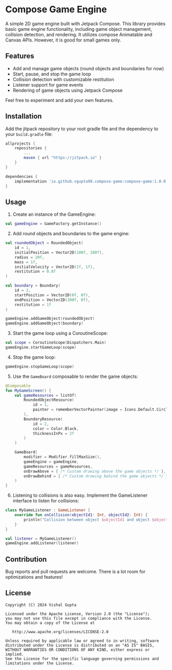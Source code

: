 # Compose Game Engine

A simple 2D game engine built with Jetpack Compose. This library provides basic game engine functionality, including game object management, collision detection, and rendering. It utilizes compose Animatable and Canvas APIs. However, it is good for small games only.

## Features

- Add and manage game objects (round objects and boundaries for now)
- Start, pause, and stop the game loop
- Collision detection with customizable restitution
- Listener support for game events
- Rendering of game objects using Jetpack Compose

Feel free to experiment and add your own features.

## Installation

Add the jitpack repository to your root gradle file and the dependency to your `build.gradle` file:

```groovy
allprojects {
    repositories {
        ...
        maven { url "https://jitpack.io" }
    }
}

dependencies {
    implementation 'io.github.vgupta98.compose-game:compose-game:1.0.0'
}
```

## Usage

1. Create an instance of the GameEngine:
```kotlin
val gameEngine = GameFactory.getInstance()
```
2. Add round objects and boundaries to the game engine:
```kotlin
val roundedObject = RoundedObject(
    id = 1,
    initialPosition = Vector2D(100f, 100f),
    radius = 20f,
    mass = 1f,
    initialVelocity = Vector2D(1f, 1f),
    restitution = 0.8f
)

val boundary = Boundary(
    id = 2,
    startPosition = Vector2D(0f, 0f),
    endPosition = Vector2D(300f, 0f),
    restitution = 1f
)

gameEngine.addGameObject(roundedObject)
gameEngine.addGameObject(boundary)
```
3. Start the game loop using a CoroutineScope:
```kotlin
val scope = CoroutineScope(Dispatchers.Main)
gameEngine.startGameLoop(scope)
```
4. Stop the game loop:
```kotlin
gameEngine.stopGameLoop(scope)
```
5. Use the `GameBoard` composable to render the game objects:
```kotlin
@Composable
fun MyGameScreen() {
    val gameResources = listOf(
        RoundedObjectResource(
            id = 1,
            painter = rememberVectorPainter(image = Icons.Default.Circle)
        ),
        BoundaryResource(
            id = 2,
            color = Color.Black,
            thicknessInPx = 2f
        )
    )

    GameBoard(
        modifier = Modifier.fillMaxSize(),
        gameEngine = gameEngine,
        gameResources = gameResources,
        onDrawAbove = { /* Custom drawing above the game objects */ },
        onDrawBehind = { /* Custom drawing behind the game objects */ }
    )
}
```
6. Listening to collisions is also easy. Implement the GameListener interface to listen for collisions:
```kotlin
class MyGameListener : GameListener {
    override fun onCollision(objectId1: Int, objectId2: Int) {
        println("Collision between object $objectId1 and object $objectId2")
    }
}

val listener = MyGameListener()
gameEngine.addListener(listener)
```

## Contribution

Bug reports and pull requests are welcome. There is a lot room for optimizations and features!

## License

    Copyright (C) 2024 Vishal Gupta

    Licensed under the Apache License, Version 2.0 (the "License");
    you may not use this file except in compliance with the License.
    You may obtain a copy of the License at

       http://www.apache.org/licenses/LICENSE-2.0

    Unless required by applicable law or agreed to in writing, software
    distributed under the License is distributed on an "AS IS" BASIS,
    WITHOUT WARRANTIES OR CONDITIONS OF ANY KIND, either express or implied.
    See the License for the specific language governing permissions and
    limitations under the License.